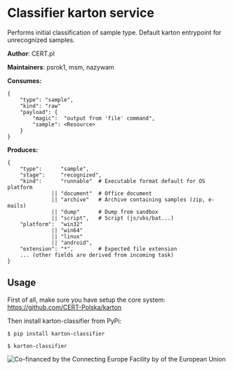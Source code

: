 # Classifier karton service

Performs initial classification of sample type. Default karton entrypoint for unrecognized samples.

**Author**: CERT.pl

**Maintainers**: psrok1, msm, nazywam

**Consumes:**
```
{
    "type": "sample",
    "kind": "raw"
    "payload": {
        "magic":  "output from 'file' command",
        "sample": <Resource>
    }
} 
```

**Produces:**
```
{
    "type":      "sample",
    "stage":     "recognized",
    "kind":      "runnable"  # Executable format default for OS platform
              || "document"  # Office document
              || "archive"   # Archive containing samples (zip, e-mails)
              || "dump"      # Dump from sandbox
              || "script",   # Script (js/vbs/bat...)
    "platform":  "win32" 
              || "win64" 
              || "linux" 
              || "android",
    "extension": "*",        # Expected file extension
    ... (other fields are derived from incoming task)
}
```

## Usage

First of all, make sure you have setup the core system: https://github.com/CERT-Polska/karton

Then install karton-classifier from PyPi:

```shell
$ pip install karton-classifier

$ karton-classifier
```

![Co-financed by the Connecting Europe Facility by of the European Union](https://www.cert.pl/wp-content/uploads/2019/02/en_horizontal_cef_logo-1.png)